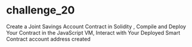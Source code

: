 # challenge_20
Create a Joint Savings Account Contract in Solidity , Compile and Deploy Your Contract in the JavaScript VM,  Interact with Your Deployed Smart Contract
account address created
